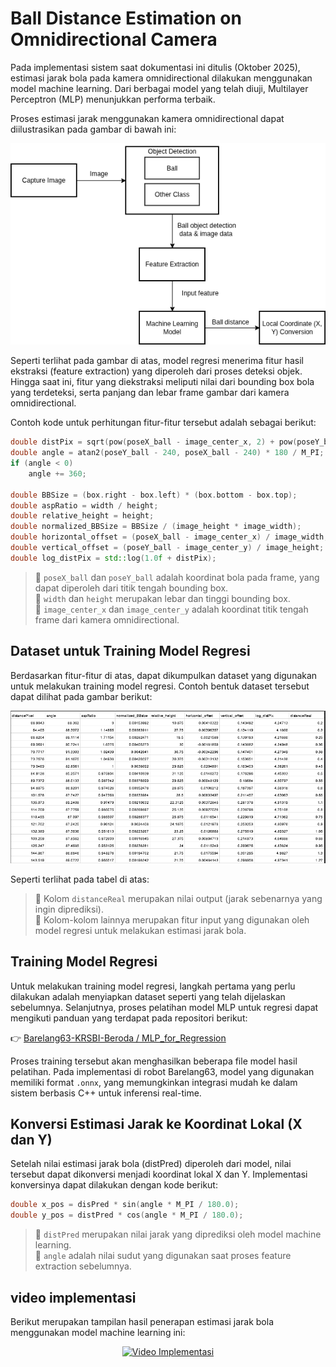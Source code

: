 # **Ball Distance Estimation on Omnidirectional Camera**

Pada implementasi sistem saat dokumentasi ini ditulis (Oktober 2025), estimasi jarak bola pada kamera omnidirectional dilakukan menggunakan model machine learning. Dari berbagai model yang telah diuji, Multilayer Perceptron (MLP) menunjukkan performa terbaik.

Proses estimasi jarak menggunakan kamera omnidirectional dapat diilustrasikan pada gambar di bawah ini:

![-](../images/ball_distance_estimation/figure1.png)

Seperti terlihat pada gambar di atas, model regresi menerima fitur hasil ekstraksi (feature extraction) yang diperoleh dari proses deteksi objek.
Hingga saat ini, fitur yang diekstraksi meliputi nilai dari bounding box bola yang terdeteksi, serta panjang dan lebar frame gambar dari kamera omnidirectional.

Contoh kode untuk perhitungan fitur-fitur tersebut adalah sebagai berikut:
```cpp
double distPix = sqrt(pow(poseX_ball - image_center_x, 2) + pow(poseY_ball - image_center_y, 2));
double angle = atan2(poseY_ball - 240, poseX_ball - 240) * 180 / M_PI;
if (angle < 0)
    angle += 360;

double BBSize = (box.right - box.left) * (box.bottom - box.top);
double aspRatio = width / height;
double relative_height = height;
double normalized_BBSize = BBSize / (image_height * image_width);
double horizontal_offset = (poseX_ball - image_center_x) / image_width;
double vertical_offset = (poseY_ball - image_center_y) / image_height;
double log_distPix = std::log(1.0f + distPix);
```

> 📌 `poseX_ball` dan `poseY_ball` adalah koordinat bola pada frame, yang dapat diperoleh dari titik tengah bounding box.    
> 📌 `width` dan `height` merupakan lebar dan tinggi bounding box.    
> 📌 `image_center_x` dan `image_center_y` adalah koordinat titik tengah frame dari kamera omnidirectional.   

## Dataset untuk Training Model Regresi

Berdasarkan fitur-fitur di atas, dapat dikumpulkan dataset yang digunakan untuk melakukan training model regresi.
Contoh bentuk dataset tersebut dapat dilihat pada gambar berikut:

![-](../images/ball_distance_estimation/figure2.png)

Seperti terlihat pada tabel di atas:

> 📌 Kolom `distanceReal` merupakan nilai output (jarak sebenarnya yang ingin diprediksi).   
> 📌 Kolom-kolom lainnya merupakan fitur input yang digunakan oleh model regresi untuk melakukan estimasi jarak bola.

## Training Model Regresi
Untuk melakukan training model regresi, langkah pertama yang perlu dilakukan adalah menyiapkan dataset seperti yang telah dijelaskan sebelumnya.
Selanjutnya, proses pelatihan model MLP untuk regresi dapat mengikuti panduan yang terdapat pada repositori berikut:

👉 [Barelang63-KRSBI-Beroda / MLP_for_Regression](https://github.com/Barelang63-KRSBI-Beroda/MLP_for_Regression.git)

Proses training tersebut akan menghasilkan beberapa file model hasil pelatihan.
Pada implementasi di robot Barelang63, model yang digunakan memiliki format `.onnx`, yang memungkinkan integrasi mudah ke dalam sistem berbasis C++ untuk inferensi real-time.

## Konversi Estimasi Jarak ke Koordinat Lokal (X dan Y)
Setelah nilai estimasi jarak bola (distPred) diperoleh dari model, nilai tersebut dapat dikonversi menjadi koordinat lokal X dan Y.
Implementasi konversinya dapat dilakukan dengan kode berikut:
```cpp
double x_pos = disPred * sin(angle * M_PI / 180.0);
double y_pos = distPred * cos(angle * M_PI / 180.0);
```
> 📌 `distPred` merupakan nilai jarak yang diprediksi oleh model machine learning.  
> 📌 `angle` adalah nilai sudut yang digunakan saat proses feature extraction sebelumnya.        

## video implementasi
Berikut merupakan tampilan hasil penerapan estimasi jarak bola menggunakan model machine learning ini:

<p align="center">
  <a href="https://youtu.be/tBVEI3aYfY4">
    <img src="https://img.youtube.com/vi/tBVEI3aYfY4/0.jpg" alt="Video Implementasi" width="640"/>
  </a>
</p>




